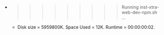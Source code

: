 * >>>>>>>>> Running inst-xtra-web-dev-npm.sh ...
  * Disk size = 5959800K. Space Used = 12K. Runtime = 00:00:00:02.
